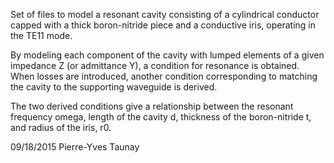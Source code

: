 Set of files to model a resonant cavity consisting of a cylindrical conductor capped with a thick boron-nitride piece and a conductive iris, operating in the TE11 mode.

By modeling each component of the cavity with lumped elements of a given impedance Z (or admittance Y), a condition for resonance is obtained. 
When losses are introduced, another condition corresponding to matching the cavity to the supporting waveguide is derived. 

The two derived conditions give a relationship between the resonant frequency omega, length of the cavity d, thickness of the boron-nitride t, and radius of the iris, r0.  


09/18/2015
Pierre-Yves Taunay
